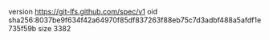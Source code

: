 version https://git-lfs.github.com/spec/v1
oid sha256:8037be9f634f42a64970f85df837263f88eb75c7d3adbf488a5afdf1e735f59b
size 3382
